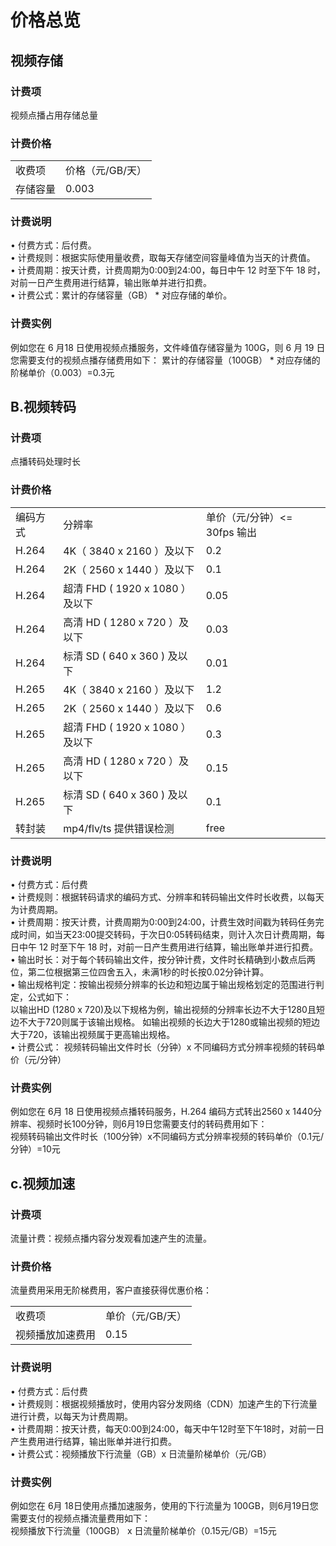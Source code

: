 ﻿# 价格总览

## 视频存储  
### 计费项  
视频点播占用存储总量  
### 计费价格  
<table>
<tr>
    <td>收费项<br/>
    <td>价格（元/GB/天）</td>
</tr>
<tr>
    <td> 存储容量<br/>
    <td>0.003</td>
</tr>
</table>

### 计费说明
•	付费方式：后付费。  
•	计费规则：根据实际使用量收费，取每天存储空间容量峰值为当天的计费值。  
•	计费周期：按天计费，计费周期为0:00到24:00，每日中午 12 时至下午 18 时，对前一日产生费用进行结算，输出账单并进行扣费。  
•	计费公式：累计的存储容量（GB） * 对应存储的单价。  
### 计费实例
例如您在 6 月18 日使用视频点播服务，文件峰值存储容量为 100G，则 6 月 19 日您需要支付的视频点播存储费用如下：
累计的存储容量（100GB） * 对应存储的阶梯单价（0.003）=0.3元

## B.视频转码
### 计费项
点播转码处理时长
### 计费价格
<table>
<tr>
    <td>编码方式<br/>
    <td>分辨率</td>
    <td>单价（元/分钟）<= 30fps 输出</td>	
</tr>
<tr>
    <td> H.264<br/>
    <td>4K（ 3840 x 2160 ）及以下</td>
    <td>0.2</td>	
</tr>
<tr>
    <td> H.264<br/>
    <td>2K（ 2560 x 1440 ）及以下</td>
    <td>0.1</td>
</tr>
<tr>
    <td> H.264<br/>
    <td>超清 FHD ( 1920 x 1080 ）及以下</td>
    <td>0.05</td>	
</tr>
<tr>
    <td> H.264<br/>
    <td>高清 HD ( 1280 x 720 ）及以下</td>
    <td>0.03</td>	
</tr>
<tr>
    <td> H.264<br/>
    <td>标清 SD ( 640 x 360 ) 及以下</td>
    <td>0.01</td>	
</tr>
<tr>
    <td> H.265<br/>
    <td>4K（ 3840 x 2160 ）及以下</td>
    <td>1.2</td>	
</tr>
<tr>
    <td> H.265<br/>
    <td>2K（ 2560 x 1440 ）及以下</td>
    <td>0.6</td>	
</tr>
<tr>
    <td> H.265<br/>
    <td>超清 FHD ( 1920 x 1080 ）及以下</td>
    <td>0.3</td>	
</tr>
<tr>
    <td> H.265<br/>
    <td>高清 HD ( 1280 x 720 ）及以下</td>
    <td>0.15</td>
</tr>
<tr>	
    <td> H.265<br/>
    <td>标清 SD ( 640 x 360 ) 及以下</td>
    <td>0.1</td>
</tr>
<tr>
    <td> 转封装<br/>
    <td>mp4/flv/ts  提供错误检测</td>
    <td>free</td>
</tr>
</table>

### 计费说明
•	付费方式：后付费  
•	计费规则：根据转码请求的编码方式、分辨率和转码输出文件时长收费，以每天为计费周期。  
•	计费周期：按天计费，计费周期为0:00到24:00，计费生效时间戳为转码任务完成时间，如当天23:00提交转码，于次日0:05转码结束，则计入次日计费周期，每日中午 12 时至下午 18 时，对前一日产生费用进行结算，输出账单并进行扣费。  
•	输出时长：对于每个转码输出文件，按分钟计费，文件时长精确到小数点后两位，第二位根据第三位四舍五入，未满1秒的时长按0.02分钟计算。  
•	输出规格判定：按输出视频分辨率的长边和短边属于输出规格划定的范围进行判定，公式如下：  
以输出HD (1280 x 720)及以下规格为例，输出视频的分辨率长边不大于1280且短边不大于720则属于该输出规格。
如输出视频的长边大于1280或输出视频的短边大于720，该输出视频属于更高输出规格。  
•	计费公式：
视频转码输出文件时长（分钟）x 不同编码方式分辨率视频的转码单价（元/分钟）
### 计费实例
例如您在 6月 18 日使用视频点播转码服务，H.264 编码方式转出2560 x 1440分辨率、视频时长100分钟，则6月19日您需要支付的转码费用如下：  
视频转码输出文件时长（100分钟）x不同编码方式分辨率视频的转码单价（0.1元/分钟）=10元
## c.视频加速
### 计费项
流量计费：视频点播内容分发观看加速产生的流量。
### 计费价格
流量费用采用无阶梯费用，客户直接获得优惠价格：
<table>
<tr>
    <td>收费项<br/>
    <td>单价（元/GB/天）</td>
</tr>
<tr>
    <td> 视频播放加速费用<br/>
    <td>0.15</td>
</tr>
</table>

### 计费说明
•	付费方式：后付费  
•	计费规则：根据视频播放时，使用内容分发网络（CDN）加速产生的下行流量进行计费，以每天为计费周期。  
•	计费周期：按天计费，每天0:00到24:00，每天中午12时至下午18时，对前一日产生费用进行结算，输出账单并进行扣费。  
•	计费公式：视频播放下行流量（GB）x 日流量阶梯单价（元/GB）
### 计费实例
例如您在 6月 18日使用点播加速服务，使用的下行流量为 100GB，则6月19日您需要支付的视频点播流量费用如下：  
视频播放下行流量（100GB） x 日流量阶梯单价（0.15元/GB）=15元
